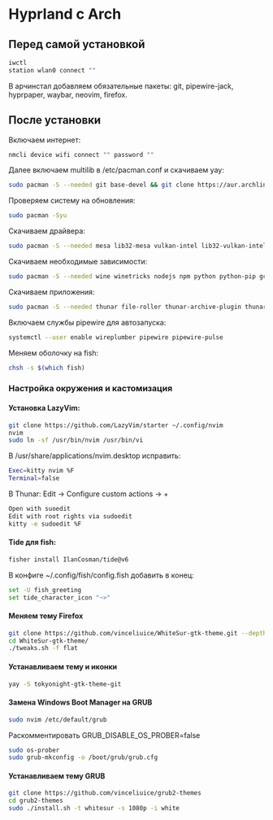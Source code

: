 # Hyprland с Arch
## Перед самой установкой
```bash
iwctl
station wlan0 connect ""
```

В арчинстал добавляем обязательные пакеты: git, pipewire-jack, hyprpaper, waybar, neovim, firefox.

## После установки
Включаем интернет:
```bash
nmcli device wifi connect "" password ""
```
Далее включаем multilib в /etc/pacman.conf и скачиваем yay:
```bash
sudo pacman -S --needed git base-devel && git clone https://aur.archlinux.org/yay.git && cd yay && makepkg -si
```
Проверяем систему на обновления: 
```bash
sudo pacman -Syu
```
Скачиваем драйвера:
```bash
sudo pacman -S --needed mesa lib32-mesa vulkan-intel lib32-vulkan-intel
```
Скачиваем необходимые зависимости:
```bash
sudo pacman -S --needed wine winetricks nodejs npm python python-pip gcc curl ripgrep fd fzf lazygit xsel jre17-openjdk otf-firamono-nerd ttf-firacode-nerd noto-fonts noto-fonts-cjk noto-fonts-emoji wl-clipboard brightnessctl playerctl gtk-engine-murrine network-manager-applet os-prober
```
Скачиваем приложения:
```bash
sudo pacman -S --needed thunar file-roller thunar-archive-plugin thunar-volman nwg-look fish fisher blueman telegram-desktop swaync rofi 
```
Включаем службы pipewire для автозапуска:
```bash
systemctl --user enable wireplumber pipewire pipewire-pulse
```
Меняем оболочку на fish:
```bash
chsh -s $(which fish)
```
### Настройка окружения и кастомизация

#### Установка LazyVim:
```bash
git clone https://github.com/LazyVim/starter ~/.config/nvim
nvim
sudo ln -sf /usr/bin/nvim /usr/bin/vi
```
В /usr/share/applications/nvim.desktop исправить: 
```bash
Exec=kitty nvim %F
Terminal=false
```
В Thunar: Edit -> Configure custom actions -> +
```bash
Open with suoedit
Edit with root rights via sudoedit
kitty -e sudoedit %F
```
#### Tide для fish:
```bash
fisher install IlanCosman/tide@v6
```
В конфиге ~/.config/fish/config.fish добавить в конец:
```bash
set -U fish_greeting
set tide_character_icon "~>"
```
#### Меняем тему Firefox
```bash
git clone https://github.com/vinceliuice/WhiteSur-gtk-theme.git --depth=1
cd WhiteSur-gtk-theme/
./tweaks.sh -f flat
```
#### Устанавливаем тему и иконки
```bash
yay -S tokyonight-gtk-theme-git
```
#### Замена Windows Boot Manager на GRUB
```bash
sudo nvim /etc/default/grub
```
Раскомментировать GRUB_DISABLE_OS_PROBER=false
```bash
sudo os-prober
sudo grub-mkconfig -o /boot/grub/grub.cfg
```
#### Устанавливаем тему GRUB
```bash
git clone https://github.com/vinceliuice/grub2-themes
cd grub2-themes
sudo ./install.sh -t whitesur -s 1080p -i white
```
